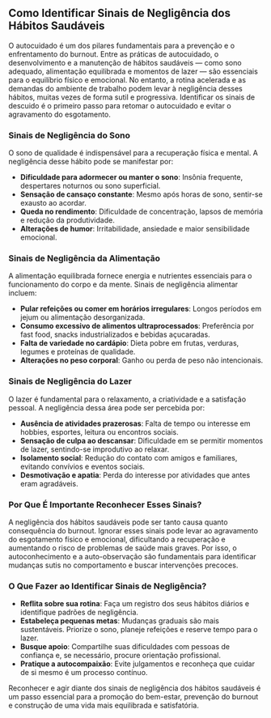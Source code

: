 
## Como Identificar Sinais de Negligência dos Hábitos Saudáveis

O autocuidado é um dos pilares fundamentais para a prevenção e o enfrentamento do burnout. Entre as práticas de autocuidado, o desenvolvimento e a manutenção de hábitos saudáveis — como sono adequado, alimentação equilibrada e momentos de lazer — são essenciais para o equilíbrio físico e emocional. No entanto, a rotina acelerada e as demandas do ambiente de trabalho podem levar à negligência desses hábitos, muitas vezes de forma sutil e progressiva. Identificar os sinais de descuido é o primeiro passo para retomar o autocuidado e evitar o agravamento do esgotamento.

### Sinais de Negligência do Sono

O sono de qualidade é indispensável para a recuperação física e mental. A negligência desse hábito pode se manifestar por:

- **Dificuldade para adormecer ou manter o sono**: Insônia frequente, despertares noturnos ou sono superficial.
- **Sensação de cansaço constante**: Mesmo após horas de sono, sentir-se exausto ao acordar.
- **Queda no rendimento**: Dificuldade de concentração, lapsos de memória e redução da produtividade.
- **Alterações de humor**: Irritabilidade, ansiedade e maior sensibilidade emocional.

### Sinais de Negligência da Alimentação

A alimentação equilibrada fornece energia e nutrientes essenciais para o funcionamento do corpo e da mente. Sinais de negligência alimentar incluem:

- **Pular refeições ou comer em horários irregulares**: Longos períodos em jejum ou alimentação desorganizada.
- **Consumo excessivo de alimentos ultraprocessados**: Preferência por fast food, snacks industrializados e bebidas açucaradas.
- **Falta de variedade no cardápio**: Dieta pobre em frutas, verduras, legumes e proteínas de qualidade.
- **Alterações no peso corporal**: Ganho ou perda de peso não intencionais.

### Sinais de Negligência do Lazer

O lazer é fundamental para o relaxamento, a criatividade e a satisfação pessoal. A negligência dessa área pode ser percebida por:

- **Ausência de atividades prazerosas**: Falta de tempo ou interesse em hobbies, esportes, leitura ou encontros sociais.
- **Sensação de culpa ao descansar**: Dificuldade em se permitir momentos de lazer, sentindo-se improdutivo ao relaxar.
- **Isolamento social**: Redução do contato com amigos e familiares, evitando convívios e eventos sociais.
- **Desmotivação e apatia**: Perda do interesse por atividades que antes eram agradáveis.

### Por Que É Importante Reconhecer Esses Sinais?

A negligência dos hábitos saudáveis pode ser tanto causa quanto consequência do burnout. Ignorar esses sinais pode levar ao agravamento do esgotamento físico e emocional, dificultando a recuperação e aumentando o risco de problemas de saúde mais graves. Por isso, o autoconhecimento e a auto-observação são fundamentais para identificar mudanças sutis no comportamento e buscar intervenções precoces.

### O Que Fazer ao Identificar Sinais de Negligência?

- **Reflita sobre sua rotina**: Faça um registro dos seus hábitos diários e identifique padrões de negligência.
- **Estabeleça pequenas metas**: Mudanças graduais são mais sustentáveis. Priorize o sono, planeje refeições e reserve tempo para o lazer.
- **Busque apoio**: Compartilhe suas dificuldades com pessoas de confiança e, se necessário, procure orientação profissional.
- **Pratique a autocompaixão**: Evite julgamentos e reconheça que cuidar de si mesmo é um processo contínuo.

Reconhecer e agir diante dos sinais de negligência dos hábitos saudáveis é um passo essencial para a promoção do bem-estar, prevenção do burnout e construção de uma vida mais equilibrada e satisfatória.
```
